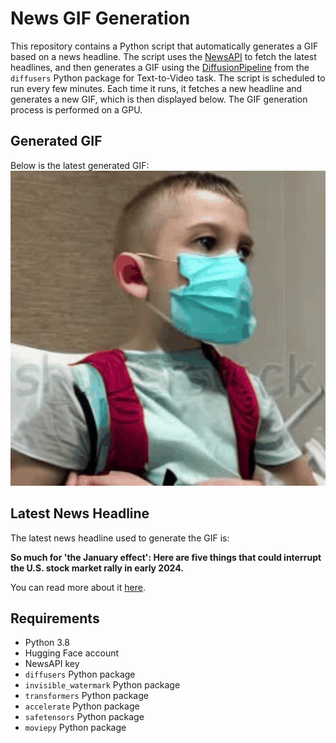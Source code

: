 # News GIF Generation
This repository contains a Python script that automatically generates a GIF based on a news headline. The script uses the [NewsAPI](https://newsapi.org/) to fetch the latest headlines, and then generates a GIF using the [DiffusionPipeline](https://github.com/huggingface/diffusers) from the `diffusers` Python package for Text-to-Video task.
The script is scheduled to run every few minutes. Each time it runs, it fetches a new headline and generates a new GIF, which is then displayed below. The GIF generation process is performed on a GPU.

## Generated GIF
Below is the latest generated GIF:
![Generated GIF](output.gif?raw=true&v=1704150428)

## Latest News Headline
The latest news headline used to generate the GIF is:

**So much for 'the January effect': Here are five things that could interrupt the U.S. stock market rally in early 2024.**

You can read more about it [here](https://www.marketwatch.com/story/so-much-for-the-january-effect-here-are-five-things-that-could-interrupt-the-u-s-stock-market-rally-in-early-2024-d4a3282b).

## Requirements
- Python 3.8
- Hugging Face account
- NewsAPI key
- `diffusers` Python package
- `invisible_watermark` Python package
- `transformers` Python package
- `accelerate` Python package
- `safetensors` Python package
- `moviepy` Python package
